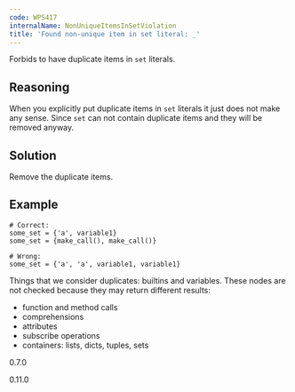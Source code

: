 ```yaml
---
code: WPS417
internalName: NonUniqueItemsInSetViolation
title: 'Found non-unique item in set literal: _'
---
```


Forbids to have duplicate items in `set` literals.

## Reasoning
When you explicitly put duplicate items in `set` literals it just
does not make any sense. Since `set` can not contain duplicate items
and they will be removed anyway.

## Solution
Remove the duplicate items.

## Example

    # Correct:
    some_set = {'a', variable1}
    some_set = {make_call(), make_call()}
    
    # Wrong:
    some_set = {'a', 'a', variable1, variable1}

Things that we consider duplicates: builtins and variables. These nodes
are not checked because they may return different results:

  - function and method calls
  - comprehensions
  - attributes
  - subscribe operations
  - containers: lists, dicts, tuples, sets

<div class="versionadded">

0.7.0

</div>

<div class="versionchanged">

0.11.0

</div>